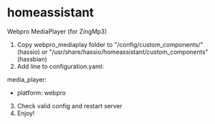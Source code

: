 # homeassistant
Webpro MediaPlayer (for ZingMp3)
1. Copy webpro_mediaplay folder to "/config/custom_components/" (hassio) or "/usr/share/hassio/homeassistant/custom_components" (hassbian)
2. Add line to configuration.yaml:

media_player:
  - platform: webpro
  
3. Check valid config and restart server
4. Enjoy!
